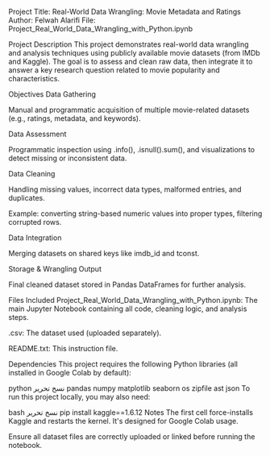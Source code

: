 Project Title: Real-World Data Wrangling: Movie Metadata and Ratings
Author: Felwah Alarifi
File: Project_Real_World_Data_Wrangling_with_Python.ipynb

 Project Description
This project demonstrates real-world data wrangling and analysis techniques using publicly available movie datasets (from IMDb and Kaggle). The goal is to assess and clean raw data, then integrate it to answer a key research question related to movie popularity and characteristics.

 Objectives
Data Gathering

Manual and programmatic acquisition of multiple movie-related datasets (e.g., ratings, metadata, and keywords).

Data Assessment

Programmatic inspection using .info(), .isnull().sum(), and visualizations to detect missing or inconsistent data.

Data Cleaning

Handling missing values, incorrect data types, malformed entries, and duplicates.

Example: converting string-based numeric values into proper types, filtering corrupted rows.

Data Integration

Merging datasets on shared keys like imdb_id and tconst.

Storage & Wrangling Output

Final cleaned dataset stored in Pandas DataFrames for further analysis.

 Files Included
Project_Real_World_Data_Wrangling_with_Python.ipynb: The main Jupyter Notebook containing all code, cleaning logic, and analysis steps.

.csv: The dataset used (uploaded separately).

README.txt: This instruction file.

 Dependencies
This project requires the following Python libraries (all installed in Google Colab by default):

python
نسخ
تحرير
pandas
numpy
matplotlib
seaborn
os
zipfile
ast
json
To run this project locally, you may also need:

bash
نسخ
تحرير
pip install kaggle==1.6.12
 Notes
The first cell force-installs Kaggle and restarts the kernel. It's designed for Google Colab usage.

Ensure all dataset files are correctly uploaded or linked before running the notebook.
